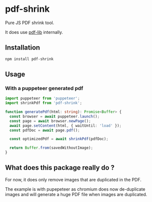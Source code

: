 # pdf-shrink

Pure JS PDF shrink tool.

It does use [pdf-lib](https://pdf-lib.js.org/) internally.

## Installation

```sh
npm install pdf-shrink
```

## Usage

### With a puppeteer generated pdf

```ts
import puppeteer from 'puppeteer';
import shrinkPdf from 'pdf-shrink';

function generatePdf(html: string): Promise<Buffer> {
  const browser = await puppeteer.launch();
  const page = await browser.newPage();
  await page.setContent(html, { waitUntil: 'load' });
  const pdfDoc = await page.pdf();

  const optimizedPdf = await shrinkPdf(pdfDoc);

  return Buffer.from(savedWithoutImage);
}
```

## What does this package really do ?

For now, it does only remove images that are duplicated in the PDF.

The example is with pupepeteer as chromium does now de-duplicate images and will generate a huge PDF file when images are duplicated.
